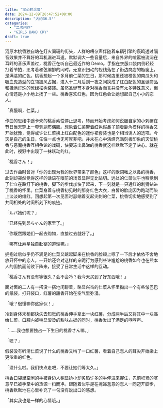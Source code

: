 ```yaml
---
title: "掌心的温度"
date: 2024-12-09T20:47:52+08:00
description: "大约36.5°"
categories:
  - "二次创作"
  - "GIRLS BAND CRY"
draft: true
---
```


河原木桃香独自站在灯火阑珊的街头，人群的嘈杂声伴随着车辆引擎的轰鸣透过隔音效果并不算好的耳机漏进耳道。默默调大一些音量后，来自外界的喧嚣被流淌在耳畔的音乐声盖过，桃香正在听自己最近作的 Demo。手指在衣服口袋内侧轻轻打着节拍，思考着和弦编排的同时，无意识扫动的视线落在了街边商店的橱窗上。是满溢的红色。桃香想起一个多月前仁菜的生日，那时候店里还被橙色的南瓜头和吸血鬼造型的立领披风占据，进入十二月后则一夜之间换成了红白配色的圣诞商品和挂满灯珠的葱绿松树装饰。虽然圣诞节本身对桃香而言并没有太多特殊意义，但心情还是小小地上扬了一些。桃香喜欢红色，因为红色会让她想起自己小小的恋人。

「真慢啊，仁菜。」

作曲的思绪中途卡壳的桃香索性停止思考，转而开始考虑如何说服自家的小刺猬在节日当天穿上一套驯鹿布偶服。想象着仁菜带着红色假鼻子顶着鹿角模样的桃香又开始犹豫，觉得或许让仁菜换上红白配色的迷你裙套装也是个相当诱人的选项。今天是自己的生日，任性一点也无可厚非吧。并未在心中演绎充满刻板印象的天使桃香与恶魔桃香互相争论的戏码，快要冻出鼻涕的桃香就这样默默下定了决心。就在此时，视野中出现了一抹跃动的红。

「桃香さん！」

过去作曲时曾对「你的出现为我的世界带来了颜色」这样的歌词嗤之以鼻的桃香，此刻却突然觉得这样的话语在眼前的场景显得无比贴切。远处的仁菜似乎也察觉到了伫立在路灯下的桃香，脚下的步伐加快了起来，下一刻就是一只通红的刺猬钻进了桃香的怀里。仁菜身着与桃香初见时的那身红色大衣，白皙的脸庞因为跑动而染上淡淡的绯红。回想起第一次见面时瑟缩着支起尖刺的仁菜，桃香切实地感受到了共同相处的时间所刻下的痕迹。

「ルパ她们呢？」

「已经先到昴ちゃん的家里了。」

「你既然跟她们一起去购物，直接过去就好了。」

「哪有让寿星独自赴宴的道理嘛。」

拥抱过后似乎仍不满足的仁菜又踮起脚来在桃香的脸颊上啄了一下后才依依不舍地放开怀中的恋人，一开始还会对这样的亲昵行为感到些许尴尬的桃香如今也在熊本人的固执面前败下阵来，接受了日常生活中这样的互动。

「桃香さん有没有等很久？会不会冷？我今天买到了好东西哦！」

面对面的二人有一搭没一搭地闲聊着，略显兴奋的仁菜从怀里掏出一个有些皱巴巴的纸袋。打开袋口，红薯的甜香开始在空气里弥漫。

「哦？很懂嘛你这家伙！」

冷到身体末梢都快失去知觉的桃香伸手拿出一块红薯，分成两半后又将其中一块递给仁菜。口腔内被稍显滚烫的甜味占据的同时，桃香发出了满足的哼哼声。

「……我也想要独占一下生日的桃香さん嘛。」

「嗯？」

假装没有听清仁菜说了什么的桃香又啃了一口红薯，看着自己恋人的耳尖开始染上更浓重的红色。

「没什么啦。我们快点走吧，不要让她们等太久。」

桃香口袋里空闲的手被身边人稍显娇小却炙热许多的手伸进来握住，先前积累的寒意早已被手掌中的热源一扫而净。跟随着似乎是在掩饰羞意的恋人一同迈开脚步，桃香默默地在心里补充了一句没有说出口的感想。

「其实我也是一样的心情哦。」
